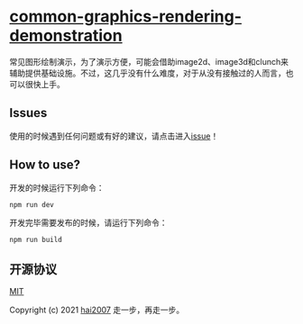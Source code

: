 # [common-graphics-rendering-demonstration](https://hai2007.github.io/common-graphics-rendering-demonstration)
常见图形绘制演示，为了演示方便，可能会借助image2d、image3d和clunch来辅助提供基础设施。不过，这几乎没有什么难度，对于从没有接触过的人而言，也可以很快上手。

## Issues
使用的时候遇到任何问题或有好的建议，请点击进入[issue](https://github.com/hai2007/common-graphics-rendering-demonstration/issues)！

## How to use?

开发的时候运行下列命令：

```
npm run dev
```

开发完毕需要发布的时候，请运行下列命令：

```
npm run build
```

开源协议
---------------------------------------
[MIT](https://github.com/hai2007/common-graphics-rendering-demonstration/blob/master/LICENSE)

Copyright (c) 2021 [hai2007](https://hai2007.gitee.io/sweethome/) 走一步，再走一步。
